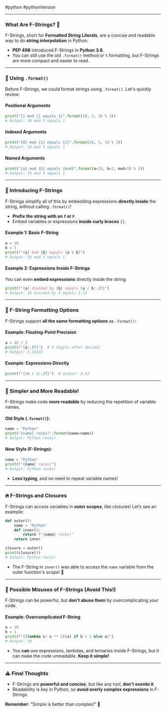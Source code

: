 #python #pythonVersion 

---
### What Are F-Strings? 🤔

F-Strings, short for **Formatted String Literals**, are a concise and readable way to do **string interpolation** in Python.

- **PEP 498** introduced F-Strings in **Python 3.6**.
- You can still use the old `.format()` method or `%` formatting, but F-Strings are more compact and easier to read.
  
---

### 🧪 Using `.format()`

Before F-Strings, we could format strings using `.format()`. Let's quickly review:

#### Positional Arguments
```python
print("{} mod {} equals {}".format(10, 3, 10 % 3)) 
# Output: 10 mod 3 equals 1
```

#### Indexed Arguments
```python
print("{0} mod {1} equals {2}".format(10, 3, 10 % 3))
# Output: 10 mod 3 equals 1
```

#### Named Arguments
```python
print("{a} mod {b} equals {mod}".format(a=10, b=3, mod=10 % 3))
# Output: 10 mod 3 equals 1
```

---

### 🚀 Introducing F-Strings

F-Strings simplify all of this by embedding expressions **directly inside** the string, without calling `.format()`!

- **Prefix the string with an `f` or `F`**.
- Embed variables or expressions **inside curly braces** `{}`.

#### Example 1: Basic F-String
```python
a = 10
b = 3
print(f"{a} mod {b} equals {a % b}")
# Output: 10 mod 3 equals 1
```

#### Example 2: Expressions Inside F-Strings
You can even **embed expressions** directly inside the string:
```python
print(f"{a} divided by {b} equals {a / b:.2f}")
# Output: 10 divided by 3 equals 3.33
```

---

### 📝 F-String Formatting Options

F-Strings support **all the same formatting options** as `.format()`:

#### Example: Floating-Point Precision
```python
a = 10 / 3
print(f"{a:.5f}")  # 5 digits after decimal
# Output: 3.33333
```

#### Example: Expressions Directly
```python
print(f"{10 / 3:.2f}")  # Output: 3.33
```

---

### 🎉 Simpler and More Readable!

F-Strings make code **more readable** by reducing the repetition of variable names.

#### Old Style (`.format()`):
```python
name = "Python"
print("{name} rocks!".format(name=name))
# Output: Python rocks!
```

#### New Style (F-Strings):
```python
name = "Python"
print(f"{name} rocks!")
# Output: Python rocks!
```

- **Less typing**, and no need to repeat variable names!

---

### 🔥 F-Strings and Closures

F-Strings can access variables in **outer scopes**, like closures! Let’s see an example:

```python
def outer():
    name = "Python"
    def inner():
        return f"{name} rocks!"
    return inner

closure = outer()
print(closure())  
# Output: Python rocks!
```

- The F-String in `inner()` was able to access the `name` variable from the outer function's scope! 🔄

---

### 🤯 Possible Misuses of F-Strings (Avoid This!)

F-Strings can be powerful, but **don't abuse them** by overcomplicating your code.

#### Example: Overcomplicated F-String
```python
a = 10
b = 1
print(f"{(lambda x: x ** 2)(a) if b > 5 else a}")
# Output: 10
```

- You **can** use expressions, lambdas, and ternaries inside F-Strings, but it can make the code unreadable. **Keep it simple!**

---

### ⚠️ Final Thoughts

- F-Strings are **powerful and concise**, but like any tool, **don't overdo it**.
- Readability is key in Python, so **avoid overly complex expressions** in F-Strings.

**Remember**: "Simple is better than complex!" 🧠